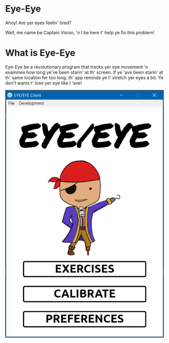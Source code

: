 Eye-Eye
=====

Ahoy! Are yer eyes feelin' tired? 

Well, me name be Captain Vision, 'n I be here t' help ye fix this problem!

# What is Eye-Eye
Eye-Eye be a revolutionary program that tracks yer eye movement 'n examines how long ye've been starin' at th' screen. If ye 'ave been starin' at th' same location fer too long, th' app reminds ye t' stretch yer eyes a bit. Ye don't wants t' lose yer eye like I 'ave!

![alt text](https://github.com/creativitRy/Eye-Eye/blob/master/Art/screenshot.PNG "Eye/Eye in action")
